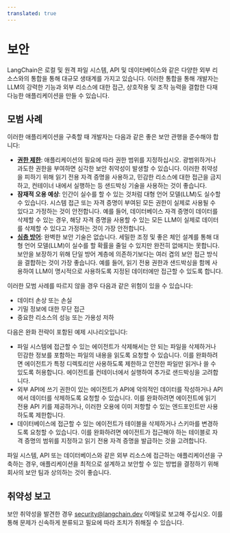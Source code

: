 ```yaml
---
translated: true
---
```


# 보안

LangChain은 로컬 및 원격 파일 시스템, API 및 데이터베이스와 같은 다양한 외부 리소스와의 통합을 통해 대규모 생태계를 가지고 있습니다. 이러한 통합을 통해 개발자는 LLM의 강력한 기능과 외부 리소스에 대한 접근, 상호작용 및 조작 능력을 결합한 다재다능한 애플리케이션을 만들 수 있습니다.

## 모범 사례

이러한 애플리케이션을 구축할 때 개발자는 다음과 같은 좋은 보안 관행을 준수해야 합니다:

* [**권한 제한**](https://en.wikipedia.org/wiki/Principle_of_least_privilege): 애플리케이션의 필요에 따라 권한 범위를 지정하십시오. 광범위하거나 과도한 권한을 부여하면 심각한 보안 취약성이 발생할 수 있습니다. 이러한 취약성을 피하기 위해 읽기 전용 자격 증명을 사용하고, 민감한 리소스에 대한 접근을 금지하고, 컨테이너 내에서 실행하는 등 샌드박싱 기술을 사용하는 것이 좋습니다.
* **잠재적 오용 예상**: 인간이 실수를 할 수 있는 것처럼 대형 언어 모델(LLM)도 실수할 수 있습니다. 시스템 접근 또는 자격 증명이 부여된 모든 권한이 실제로 사용될 수 있다고 가정하는 것이 안전합니다. 예를 들어, 데이터베이스 자격 증명이 데이터를 삭제할 수 있는 경우, 해당 자격 증명을 사용할 수 있는 모든 LLM이 실제로 데이터를 삭제할 수 있다고 가정하는 것이 가장 안전합니다.
* [**심층 방어**](https://en.wikipedia.org/wiki/Defense_in_depth_(computing)): 완벽한 보안 기술은 없습니다. 세밀한 조정 및 좋은 체인 설계를 통해 대형 언어 모델(LLM)이 실수를 할 확률을 줄일 수 있지만 완전히 없애지는 못합니다. 보안을 보장하기 위해 단일 방어 계층에 의존하기보다는 여러 겹의 보안 접근 방식을 결합하는 것이 가장 좋습니다. 예를 들어, 읽기 전용 권한과 샌드박싱을 함께 사용하여 LLM이 명시적으로 사용하도록 지정된 데이터에만 접근할 수 있도록 합니다.

이러한 모범 사례를 따르지 않을 경우 다음과 같은 위험이 있을 수 있습니다:
* 데이터 손상 또는 손실
* 기밀 정보에 대한 무단 접근
* 중요한 리소스의 성능 또는 가용성 저하

다음은 완화 전략이 포함된 예제 시나리오입니다:

* 파일 시스템에 접근할 수 있는 에이전트가 삭제해서는 안 되는 파일을 삭제하거나 민감한 정보를 포함하는 파일의 내용을 읽도록 요청할 수 있습니다. 이를 완화하려면 에이전트가 특정 디렉토리만 사용하도록 제한하고 안전한 파일만 읽거나 쓸 수 있도록 허용합니다. 에이전트를 컨테이너에서 실행하여 추가로 샌드박싱을 고려합니다.
* 외부 API에 쓰기 권한이 있는 에이전트가 API에 악의적인 데이터를 작성하거나 API에서 데이터를 삭제하도록 요청할 수 있습니다. 이를 완화하려면 에이전트에 읽기 전용 API 키를 제공하거나, 이러한 오용에 이미 저항할 수 있는 엔드포인트만 사용하도록 제한합니다.
* 데이터베이스에 접근할 수 있는 에이전트가 테이블을 삭제하거나 스키마를 변경하도록 요청할 수 있습니다. 이를 완화하려면 에이전트가 접근해야 하는 테이블로 자격 증명의 범위를 지정하고 읽기 전용 자격 증명을 발급하는 것을 고려합니다.

파일 시스템, API 또는 데이터베이스와 같은 외부 리소스에 접근하는 애플리케이션을 구축하는 경우, 애플리케이션을 최적으로 설계하고 보안할 수 있는 방법을 결정하기 위해 회사의 보안 팀과 상의하는 것이 좋습니다.

## 취약성 보고

보안 취약성을 발견한 경우 security@langchain.dev 이메일로 보고해 주십시오. 이를 통해 문제가 신속하게 분류되고 필요에 따라 조치가 취해질 수 있습니다.

